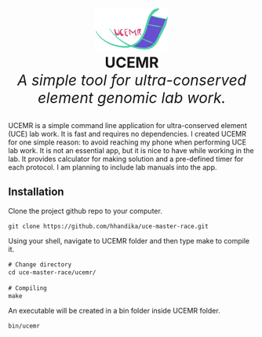 <p align='center' style='font-size:30px;'>
<img src='static/ucmr-logo.png' width='150'>
<br>
<b>UCEMR</b>
</br>
<i>A simple tool for ultra-conserved element genomic lab work.</i>
</p>

UCEMR is a simple command line application for ultra-conserved element (UCE) lab work. It is fast and requires no dependencies. I created UCEMR for one simple reason: to avoid reaching my phone when performing UCE lab work. It is not an essential app, but it is nice to have while working in the lab. It provides calculator for making solution and a pre-defined timer for each protocol. I am planning to include lab manuals into the app. 

## Installation

Clone the project github repo to your computer.

```
git clone https://github.com/hhandika/uce-master-race.git
```

Using your shell, navigate to UCEMR folder and then type make to compile it.

```
# Change directory
cd uce-master-race/ucemr/

# Compiling
make
```
An executable will be created in a bin folder inside UCEMR folder.
```
bin/ucemr
```


